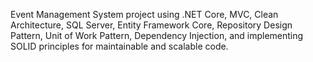 Event Management System project using .NET Core, MVC, Clean Architecture, SQL Server, Entity Framework Core, Repository Design Pattern, Unit of Work Pattern, Dependency Injection, and implementing SOLID principles for maintainable and scalable code.
